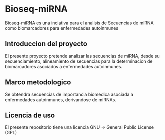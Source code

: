 # Bioseq-miRNA
Bioseq-miRNA es una inciativa para el analisis de Secuencias de miRNA como biomarcadores para enfermedades autoinmunes
## Introduccion del proyecto
El presente proyecto pretende analizar las secuencias de miRNA, desde su secuenciamiento, alineamiento de secuencias para la determinacion de biomarcadores asociados a enfermedades autoinmunes.
## Marco metodologico
Se obtendra secuencias de importancia biomedica asociada a enfermedades autoinmunes, derivandose de miRNAs.
## Licencia de uso
El presente repositorio tiene una licencia GNU -> General Public License (GPL)
